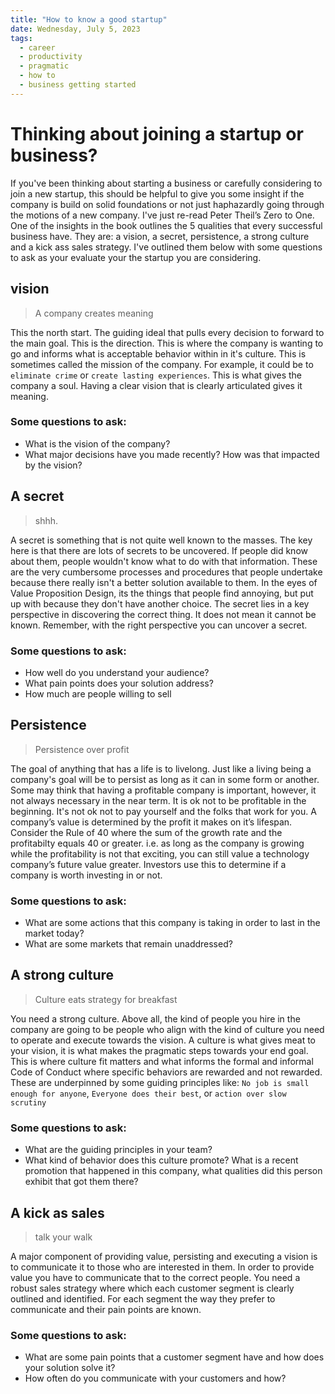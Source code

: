 ```yaml
---
title: "How to know a good startup"
date: Wednesday, July 5, 2023
tags:
  - career
  - productivity
  - pragmatic
  - how to
  - business getting started
---
```


# Thinking about joining a startup or business?

If you've been thinking about starting a business or carefully considering to join a new startup, this should be helpful to give you some insight if the company is build on solid foundations or not just haphazardly going through the motions of a new company. I've just re-read Peter Theil’s Zero to One. One of the insights in the book outlines the 5 qualities that every successful business have. They are: a vision, a secret, persistence, a strong culture and a kick ass sales strategy. I've outlined them below with some questions to ask as your evaluate your the startup you are considering.

## vision

> A company creates meaning

This the north start. The guiding ideal that pulls every decision to forward to the main goal. This is the direction. This is where the company is wanting to go and informs what is acceptable behavior within in it's culture. This is sometimes called the mission of the company. For example, it could be to `eliminate crime` or `create lasting experiences`. This is what gives the company a soul. Having a clear vision that is clearly articulated gives it meaning.

### Some questions to ask:

- What is the vision of the company?
- What major decisions have you made recently? How was that impacted by the vision?

## A secret

> shhh.

A secret is something that is not quite well known to the masses. The key here is that there are lots of secrets to be uncovered. If people did know about them, people wouldn't know what to do with that information. These are the very cumbersome processes and procedures that people undertake because there really isn't a better solution available to them. In the eyes of Value Proposition Design, its the things that people find annoying, but put up with because they don't have another choice. The secret lies in a key perspective in discovering the correct thing. It does not mean it cannot be known. Remember, with the right perspective you can uncover a secret.

### Some questions to ask:

- How well do you understand your audience?
- What pain points does your solution address?
- How much are people willing to sell

## Persistence

> Persistence over profit

The goal of anything that has a life is to livelong. Just like a living being a company's goal will be to persist as long as it can in some form or another. Some may think that having a profitable company is important, however, it not always necessary in the near term. It is ok not to be profitable in the beginning. It's not ok not to pay yourself and the folks that work for you. A company’s value is determined by the profit it makes on it’s lifespan. Consider the Rule of 40 where the sum of the growth rate and the profitabilty equals 40 or greater. i.e. as long as the company is growing while the profitability is not that exciting, you can still value a technology company’s future value greater. Investors use this to determine if a company is worth investing in or not.

### Some questions to ask:

- What are some actions that this company is taking in order to last in the market today?
- What are some markets that remain unaddressed?

## A strong culture

> Culture eats strategy for breakfast

You need a strong culture. Above all, the kind of people you hire in the company are going to be people who align with the kind of culture you need to operate and execute towards the vision. A culture is what gives meat to your vision, it is what makes the pragmatic steps towards your end goal. This is where culture fit matters and what informs the formal and informal Code of Conduct where specific behaviors are rewarded and not rewarded. These are underpinned by some guiding principles like: `No job is small enough for anyone`, `Everyone does their best`, or `action over slow scrutiny`

### Some questions to ask:

- What are the guiding principles in your team?
- What kind of behavior does this culture promote? What is a recent promotion that happened in this company, what qualities did this person exhibit that got them there?

## A kick as sales

> talk your walk

A major component of providing value, persisting and executing a vision is to communicate it to those who are interested in them. In order to provide value you have to communicate that to the correct people. You need a robust sales strategy where which each customer segment is clearly outlined and identified. For each segment the way they prefer to communicate and their pain points are known.

### Some questions to ask:

- What are some pain points that a customer segment have and how does your solution solve it?
- How often do you communicate with your customers and how?
